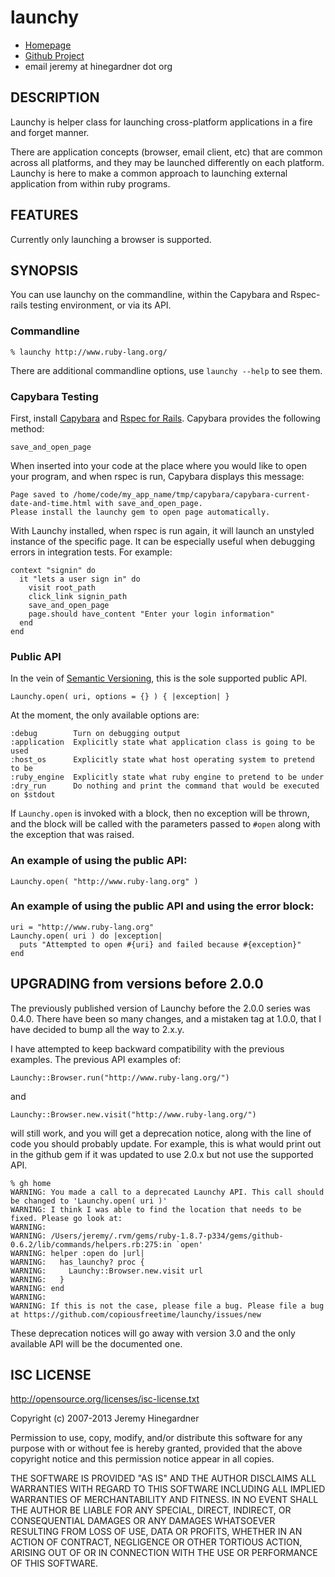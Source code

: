 # launchy

* [Homepage](https://github.com/copiousfreetime/launchy)
* [Github Project](https://github.com/copiousfreetime/launchy)
* email jeremy at hinegardner dot org

## DESCRIPTION

Launchy is helper class for launching cross-platform applications in a fire and
forget manner.

There are application concepts (browser, email client, etc) that are common
across all platforms, and they may be launched differently on each platform.
Launchy is here to make a common approach to launching external application from
within ruby programs.

## FEATURES

Currently only launching a browser is supported.

## SYNOPSIS

You can use launchy on the commandline, within the Capybara and Rspec-rails testing environment, or via its API.

### Commandline

    % launchy http://www.ruby-lang.org/

There are additional commandline options, use `launchy --help` to see them.

### Capybara Testing

First, install [Capybara](https://github.com/jnicklas/capybara) and [Rspec for Rails](https://github.com/rspec/rspec-rails). Capybara provides the following method:

    save_and_open_page

When inserted into your code at the place where you would like to open your program, and when rspec is run, Capybara displays this message:

    Page saved to /home/code/my_app_name/tmp/capybara/capybara-current-date-and-time.html with save_and_open_page.
    Please install the launchy gem to open page automatically.

With Launchy installed, when rspec is run again, it will launch an unstyled instance of the specific page. It can be especially useful when debugging errors in integration tests. For example:

    context "signin" do
      it "lets a user sign in" do
        visit root_path
        click_link signin_path
        save_and_open_page
        page.should have_content "Enter your login information"
      end
    end

### Public API

In the vein of [Semantic Versioning](http://semver.org), this is the sole
supported public API.

    Launchy.open( uri, options = {} ) { |exception| }

At the moment, the only available options are:

    :debug        Turn on debugging output
    :application  Explicitly state what application class is going to be used
    :host_os      Explicitly state what host operating system to pretend to be
    :ruby_engine  Explicitly state what ruby engine to pretend to be under
    :dry_run      Do nothing and print the command that would be executed on $stdout

If `Launchy.open` is invoked with a block, then no exception will be thrown, and
the block will be called with the parameters passed to `#open` along with the
exception that was raised.

### An example of using the public API:

    Launchy.open( "http://www.ruby-lang.org" )

### An example of using the public API and using the error block:

    uri = "http://www.ruby-lang.org"
    Launchy.open( uri ) do |exception|
      puts "Attempted to open #{uri} and failed because #{exception}"
    end

## UPGRADING from versions before 2.0.0

The previously published version of Launchy before the 2.0.0 series was 0.4.0.
There have been so many changes, and a mistaken tag at 1.0.0, that I have
decided to bump all the way to 2.x.y.

I have attempted to keep backward compatibility with the previous examples. The
previous API examples of:

    Launchy::Browser.run("http://www.ruby-lang.org/")

and

    Launchy::Browser.new.visit("http://www.ruby-lang.org/")

will still work, and you will get a deprecation notice, along with the line
of code you should probably update. For example, this is what would print out
in the github gem if it was updated to use 2.0.x but not use the supported API.

    % gh home
    WARNING: You made a call to a deprecated Launchy API. This call should be changed to 'Launchy.open( uri )'
    WARNING: I think I was able to find the location that needs to be fixed. Please go look at:
    WARNING:
    WARNING: /Users/jeremy/.rvm/gems/ruby-1.8.7-p334/gems/github-0.6.2/lib/commands/helpers.rb:275:in `open'
    WARNING: helper :open do |url|
    WARNING:   has_launchy? proc {
    WARNING:     Launchy::Browser.new.visit url
    WARNING:   }
    WARNING: end
    WARNING:
    WARNING: If this is not the case, please file a bug. Please file a bug at https://github.com/copiousfreetime/launchy/issues/new

These deprecation notices will go away with version 3.0 and the only available
API will be the documented one.

## ISC LICENSE

http://opensource.org/licenses/isc-license.txt

Copyright (c) 2007-2013 Jeremy Hinegardner

Permission to use, copy, modify, and/or distribute this software for any
purpose with or without fee is hereby granted, provided that the above
copyright notice
and this permission notice appear in all copies.

THE SOFTWARE IS PROVIDED "AS IS" AND THE AUTHOR DISCLAIMS ALL WARRANTIES
WITH REGARD TO THIS SOFTWARE INCLUDING ALL IMPLIED WARRANTIES OF
MERCHANTABILITY AND FITNESS. IN NO EVENT SHALL THE AUTHOR BE LIABLE FOR
ANY SPECIAL, DIRECT, INDIRECT, OR CONSEQUENTIAL DAMAGES OR ANY DAMAGES
WHATSOEVER RESULTING FROM LOSS OF USE, DATA OR PROFITS, WHETHER IN AN
ACTION OF CONTRACT, NEGLIGENCE OR OTHER TORTIOUS ACTION, ARISING OUT OF
OR IN CONNECTION WITH THE USE OR PERFORMANCE OF THIS SOFTWARE.

